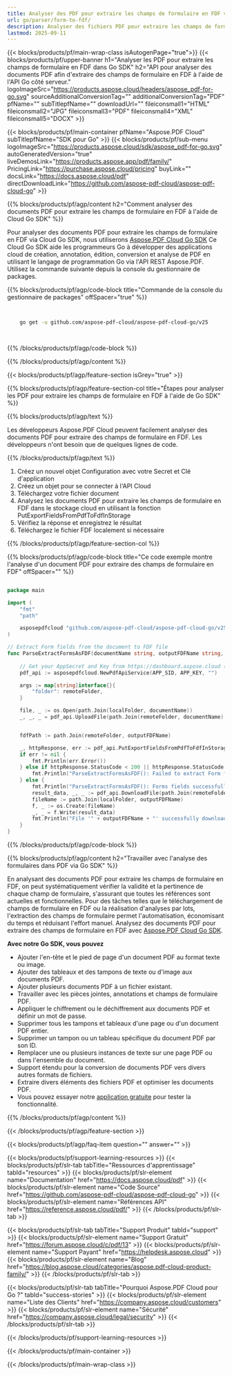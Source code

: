 ```yaml
---
title: Analyser des PDF pour extraire les champs de formulaire en FDF via Cloud Go SDK
url: go/parser/form-to-fdf/
description: Analyser des fichiers PDF pour extraire les champs de formulaire en FDF à l'aide d'Aspose.PDF Cloud SDK pour Go. Améliorez la découvrabilité et l'indexation.
lastmod: 2025-09-11
---
```


{{< blocks/products/pf/main-wrap-class isAutogenPage="true">}}
{{< blocks/products/pf/upper-banner h1="Analyser les PDF pour extraire les champs de formulaire en FDF dans Go SDK" h2="API pour analyser des documents PDF afin d'extraire des champs de formulaire en FDF à l'aide de l'API Go côté serveur." logoImageSrc="https://products.aspose.cloud/headers/aspose_pdf-for-go.svg" sourceAdditionalConversionTag="" additionalConversionTag="PDF" pfName="" subTitlepfName="" downloadUrl="" fileiconsmall1="HTML" fileiconsmall2="JPG" fileiconsmall3="PDF" fileiconsmall4="XML" fileiconsmall5="DOCX" >}}

{{< blocks/products/pf/main-container pfName="Aspose.PDF Cloud" subTitlepfName="SDK pour Go" >}}
{{< blocks/products/pf/sub-menu logoImageSrc="https://products.aspose.cloud/sdk/aspose_pdf-for-go.svg"
autoGeneratedVersion="true"
liveDemosLink="https://products.aspose.app/pdf/family/" PricingLink="https://purchase.aspose.cloud/pricing" buyLink="" docsLink="https://docs.aspose.cloud/pdf"  directDownloadLink="https://github.com/aspose-pdf-cloud/aspose-pdf-cloud-go" >}}

{{% blocks/products/pf/agp/content h2="Comment analyser des documents PDF pour extraire les champs de formulaire en FDF à l'aide de Cloud Go SDK" %}}

Pour analyser des documents PDF pour extraire les champs de formulaire en FDF via Cloud Go SDK, nous utiliserons
[Aspose.PDF Cloud Go SDK](https://products.aspose.cloud/pdf/go/)
Ce Cloud Go SDK aide les programmeurs Go à développer des applications cloud de création, annotation, édition, conversion et analyse de PDF en utilisant le langage de programmation Go via l'API REST Aspose.PDF. Utilisez la commande suivante depuis la console du gestionnaire de packages.

{{% blocks/products/pf/agp/code-block title="Commande de la console du gestionnaire de packages" offSpacer="true" %}}

```bash

     
    go get -u github.com/aspose-pdf-cloud/aspose-pdf-cloud-go/v25

     

```

{{% /blocks/products/pf/agp/code-block %}}

{{% /blocks/products/pf/agp/content %}}

{{< blocks/products/pf/agp/feature-section isGrey="true" >}}

{{% blocks/products/pf/agp/feature-section-col title="Étapes pour analyser les PDF pour extraire les champs de formulaire en FDF à l'aide de Go SDK" %}}

{{% blocks/products/pf/agp/text %}}

Les développeurs Aspose.PDF Cloud peuvent facilement analyser des documents PDF pour extraire des champs de formulaire en FDF. Les développeurs n'ont besoin que de quelques lignes de code.

{{% /blocks/products/pf/agp/text %}}

1. Créez un nouvel objet Configuration avec votre Secret et Clé d'application
1. Créez un objet pour se connecter à l'API Cloud
1. Téléchargez votre fichier document
1. Analysez les documents PDF pour extraire les champs de formulaire en FDF dans le stockage cloud en utilisant la fonction PutExportFieldsFromPdfToFdfInStorage
1. Vérifiez la réponse et enregistrez le résultat
1. Téléchargez le fichier FDF localement si nécessaire

{{% /blocks/products/pf/agp/feature-section-col %}}

{{% blocks/products/pf/agp/code-block title="Ce code exemple montre l'analyse d'un document PDF pour extraire des champs de formulaire en FDF" offSpacer="" %}}

```go

package main

import (
	"fmt"
	"path"

	asposepdfcloud "github.com/aspose-pdf-cloud/aspose-pdf-cloud-go/v25"
)

// Extract Form fields from the document to FDF file
func ParseExtractFormsAsFDF(documentName string, outputFDFName string, localFolder string, remoteFolder string) {
	
	// Get your AppSecret and Key from https://dashboard.aspose.cloud (free registration required).
	pdf_api := asposepdfcloud.NewPdfApiService(APP_SID, APP_KEY, "")

	args := map[string]interface{}{
		"folder": remoteFolder,
	}

	file, _ := os.Open(path.Join(localFolder, documentName))	
	_, _, _ = pdf_api.UploadFile(path.Join(remoteFolder, documentName), file, args)


	fdfPath := path.Join(remoteFolder, outputFDFName)

	_, httpResponse, err := pdf_api.PutExportFieldsFromPdfToFdfInStorage(documentName, fdfPath, args)
	if err != nil {
		fmt.Println(err.Error())
	} else if httpResponse.StatusCode < 200 || httpResponse.StatusCode > 299 {
		fmt.Println("ParseExtractFormsAsFDF(): Failed to extract Form fields from the document.")
	} else {
		fmt.Println("ParseExtractFormsAsFDF(): Forms fields successfully extracted from the document '" + documentName + "'.")
		result_data, _, _ := pdf_api.DownloadFile(path.Join(remoteFolder, documentName), args)
		fileName := path.Join(localFolder, outputFDFName)
		f, _ := os.Create(fileName)
		_, _ = f.Write(result_data)
		fmt.Println("File '" + outputFDFName + "' successfully downloaded.")
	}
}

```

{{% /blocks/products/pf/agp/code-block %}}

{{% blocks/products/pf/agp/content h2="Travailler avec l'analyse des formulaires dans PDF via Go SDK" %}}

En analysant des documents PDF pour extraire les champs de formulaire en FDF, on peut systématiquement vérifier la validité et la pertinence de chaque champ de formulaire, s'assurant que toutes les références sont actuelles et fonctionnelles. Pour des tâches telles que le téléchargement de champs de formulaire en FDF ou la réalisation d'analyses par lots, l'extraction des champs de formulaire permet l'automatisation, économisant du temps et réduisant l'effort manuel.
Analysez des documents PDF pour extraire des champs de formulaire en FDF avec [Aspose.PDF Cloud Go SDK](https://products.aspose.cloud/pdf/go/).

**Avec notre Go SDK, vous pouvez**

+ Ajouter l'en-tête et le pied de page d'un document PDF au format texte ou image.
+ Ajouter des tableaux et des tampons de texte ou d'image aux documents PDF.
+ Ajouter plusieurs documents PDF à un fichier existant.
+ Travailler avec les pièces jointes, annotations et champs de formulaire PDF.
+ Appliquer le chiffrement ou le déchiffrement aux documents PDF et définir un mot de passe.
+ Supprimer tous les tampons et tableaux d'une page ou d'un document PDF entier.
+ Supprimer un tampon ou un tableau spécifique du document PDF par son ID.
+ Remplacer une ou plusieurs instances de texte sur une page PDF ou dans l'ensemble du document.
+ Support étendu pour la conversion de documents PDF vers divers autres formats de fichiers.
+ Extraire divers éléments des fichiers PDF et optimiser les documents PDF.
+ Vous pouvez essayer notre [application gratuite](https://products.aspose.app/pdf/) pour tester la fonctionnalité.

{{% /blocks/products/pf/agp/content %}}

{{< /blocks/products/pf/agp/feature-section >}}

{{< blocks/products/pf/agp/faq-item question="" answer="" >}}

{{< blocks/products/pf/support-learning-resources >}}
{{< blocks/products/pf/slr-tab tabTitle="Ressources d'apprentissage" tabId="resources" >}}
{{< blocks/products/pf/slr-element name="Documentation" href="https://docs.aspose.cloud/pdf" >}}
{{< blocks/products/pf/slr-element name="Code Source" href="https://github.com/aspose-pdf-cloud/aspose-pdf-cloud-go" >}}
{{< blocks/products/pf/slr-element name="Références API" href="https://reference.aspose.cloud/pdf/" >}}
{{< /blocks/products/pf/slr-tab >}}

{{< blocks/products/pf/slr-tab tabTitle="Support Produit" tabId="support" >}}
{{< blocks/products/pf/slr-element name="Support Gratuit" href="https://forum.aspose.cloud/c/pdf/13" >}}
{{< blocks/products/pf/slr-element name="Support Payant" href="https://helpdesk.aspose.cloud" >}}
{{< blocks/products/pf/slr-element name="Blog" href="https://blog.aspose.cloud/categories/aspose.pdf-cloud-product-family/" >}}
{{< /blocks/products/pf/slr-tab >}}

{{< blocks/products/pf/slr-tab tabTitle="Pourquoi Aspose.PDF Cloud pour Go ?" tabId="success-stories" >}}
{{< blocks/products/pf/slr-element name="Liste des Clients" href="https://company.aspose.cloud/customers" >}}
{{< blocks/products/pf/slr-element name="Sécurité" href="https://company.aspose.cloud/legal/security" >}}
{{< /blocks/products/pf/slr-tab >}}

{{< /blocks/products/pf/support-learning-resources >}}

{{< /blocks/products/pf/main-container >}}

{{< /blocks/products/pf/main-wrap-class >}}


